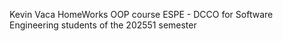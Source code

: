 Kevin Vaca HomeWorks OOP course ESPE - DCCO for Software Engineering students of the 202551 semester
